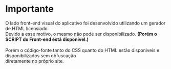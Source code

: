 # Importante
O lado front-end visual do aplicativo foi desenvolvido utilizando um gerador de HTML licensiado.<br>
Devido a esse motivo, o mesmo não pode ser disponibilizado. <b>(Porém o SCRIPT do Front-end está disponivel.)</b><br><br>
Porém o código-fonte tanto do CSS quanto do HTML estão disponiveis e disponibilizados sem obfuscação<br>
diretamente no próprio site.